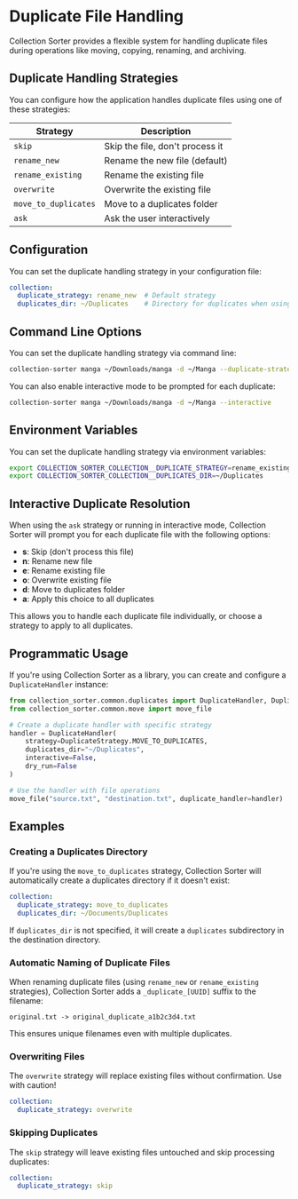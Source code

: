 # Duplicate File Handling

Collection Sorter provides a flexible system for handling duplicate files during operations like moving, copying, renaming, and archiving.

## Duplicate Handling Strategies

You can configure how the application handles duplicate files using one of these strategies:

| Strategy | Description |
|----------|-------------|
| `skip` | Skip the file, don't process it |
| `rename_new` | Rename the new file (default) |
| `rename_existing` | Rename the existing file |
| `overwrite` | Overwrite the existing file |
| `move_to_duplicates` | Move to a duplicates folder |
| `ask` | Ask the user interactively |

## Configuration

You can set the duplicate handling strategy in your configuration file:

```yaml
collection:
  duplicate_strategy: rename_new  # Default strategy
  duplicates_dir: ~/Duplicates    # Directory for duplicates when using move_to_duplicates
```

## Command Line Options

You can set the duplicate handling strategy via command line:

```bash
collection-sorter manga ~/Downloads/manga -d ~/Manga --duplicate-strategy move_to_duplicates
```

You can also enable interactive mode to be prompted for each duplicate:

```bash
collection-sorter manga ~/Downloads/manga -d ~/Manga --interactive
```

## Environment Variables

You can set the duplicate handling strategy via environment variables:

```bash
export COLLECTION_SORTER_COLLECTION__DUPLICATE_STRATEGY=rename_existing
export COLLECTION_SORTER_COLLECTION__DUPLICATES_DIR=~/Duplicates
```

## Interactive Duplicate Resolution

When using the `ask` strategy or running in interactive mode, Collection Sorter will prompt you for each duplicate file with the following options:

- **s**: Skip (don't process this file)
- **n**: Rename new file
- **e**: Rename existing file
- **o**: Overwrite existing file
- **d**: Move to duplicates folder
- **a**: Apply this choice to all duplicates

This allows you to handle each duplicate file individually, or choose a strategy to apply to all duplicates.

## Programmatic Usage

If you're using Collection Sorter as a library, you can create and configure a `DuplicateHandler` instance:

```python
from collection_sorter.common.duplicates import DuplicateHandler, DuplicateStrategy
from collection_sorter.common.move import move_file

# Create a duplicate handler with specific strategy
handler = DuplicateHandler(
    strategy=DuplicateStrategy.MOVE_TO_DUPLICATES,
    duplicates_dir="~/Duplicates",
    interactive=False,
    dry_run=False
)

# Use the handler with file operations
move_file("source.txt", "destination.txt", duplicate_handler=handler)
```

## Examples

### Creating a Duplicates Directory

If you're using the `move_to_duplicates` strategy, Collection Sorter will automatically create a duplicates directory if it doesn't exist:

```yaml
collection:
  duplicate_strategy: move_to_duplicates
  duplicates_dir: ~/Documents/Duplicates
```

If `duplicates_dir` is not specified, it will create a `duplicates` subdirectory in the destination directory.

### Automatic Naming of Duplicate Files

When renaming duplicate files (using `rename_new` or `rename_existing` strategies), Collection Sorter adds a `_duplicate_[UUID]` suffix to the filename:

```
original.txt -> original_duplicate_a1b2c3d4.txt
```

This ensures unique filenames even with multiple duplicates.

### Overwriting Files

The `overwrite` strategy will replace existing files without confirmation. Use with caution!

```yaml
collection:
  duplicate_strategy: overwrite
```

### Skipping Duplicates

The `skip` strategy will leave existing files untouched and skip processing duplicates:

```yaml
collection:
  duplicate_strategy: skip
```